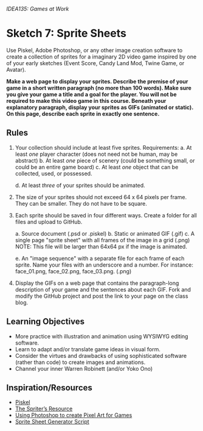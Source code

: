 *IDEA135: Games at Work*


# Sketch 7: Sprite Sheets

Use Piskel, Adobe Photoshop, or any other image creation software to
create a collection of sprites for a imaginary 2D video game inspired
by one of your early sketches (Event Score, Candy Land Mod, Twine
Game, or Avatar).

**Make a web page to display your sprites. Describe the premise of
your game in a short written paragraph (no more than 100 words). Make
sure you give your game a title and a goal for the player. You will
not be required to make this video game in this course. Beneath your
explanatory paragraph, display your sprites as GIFs (animated or
static). On this page, describe each sprite in exactly one sentence.**

## Rules
1. Your collection should include at least five sprites. Requirements:
   a. At least *one* player character (does not need not be human, may
      be abstract)
   b. At least *one* piece of scenery (could be something small, or
      could be an entire game board)
   c. At least *one* object that can be collected, used, or possessed.

   d. At least *three* of your sprites should be animated.

2. The size of your sprites should not exceed 64 x 64 pixels per
frame. They can be smaller. They do not have to be square.

3. Each sprite should be saved in four different ways. Create a folder
for all files and upload to GitHub.

   a. Source document (.psd or .piskel)
   b. Static or animated GIF (.gif)
   c. A single page "sprite sheet" with all frames of the image in a grid (.png)
      NOTE: This file will be larger than 64x64 px if the image is animated.

   e. An "image sequence" with a separate file for each frame of each
      sprite. Name your files with an underscore and a number. For instance:
      face_01.png, face_02.png, face_03.png. (.png)
   
4. Display the GIFs on a web page that contains the paragraph-long
description of your game and the sentences about each GIF. Fork and
modify the GitHub project and post the link to your page on the class
blog.


## Learning Objectives
- More practice with illustration and animation using WYSIWYG editing software.
- Learn to adapt and/or translate game ideas in visual form.
- Consider the virtues and drawbacks of using sophisticated software (rather than code) to create images and animations.
- Channel your inner Warren Robinett (and/or Yoko Ono)


## Inspiration/Resources
- [Piskel](http://www.piskelapp.com)
- [The Spriter’s Resource](https://www.spriters-resource.com)
- [Using Photoshop to create Pixel Art for Games](https://www.raywenderlich.com/14865/introduction-to-pixel-art-for-games)
- [Sprite Sheet Generator Script](https://www.johnwordsworth.com/projects/photoshop-sprite-sheet-generator-script/)

